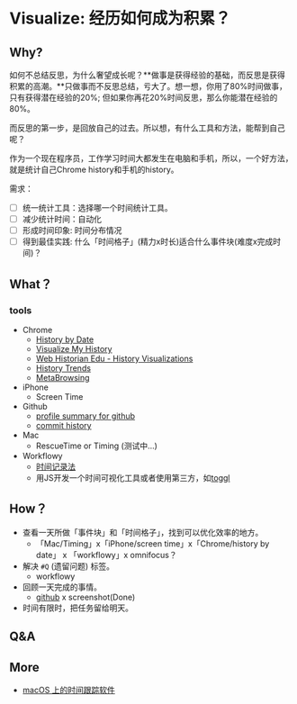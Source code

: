 # Visualize: 经历如何成为积累？

## Why?

如何不总结反思，为什么奢望成长呢？**做事是获得经验的基础，而反思是获得积累的高潮。**只做事而不反思总结，亏大了。想一想，你用了80%时间做事，只有获得潜在经验的20%; 但如果你再花20%时间反思，那么你能潜在经验的80%。

而反思的第一步，是回放自己的过去。所以想，有什么工具和方法，能帮到自己呢？

作为一个现在程序员，工作学习时间大都发生在电脑和手机，所以，一个好方法，就是统计自己Chrome history和手机的history。

需求：

- [ ] 统一统计工具：选择哪一个时间统计工具。
- [ ] 减少统计时间：自动化
- [ ] 形成时间印象: 时间分布情况
- [ ] 得到最佳实践: 什么「时间格子」(精力x时长)适合什么事件块(难度x完成时间)？

## What？

### tools

- Chrome 
	- [History by Date](https://github.com/richgong/history-by-date)
	- [Visualize My History]()
	- [Web Historian Edu - History Visualizations](http://www.webhistorian.org/)
	- [History Trends](https://chrome.google.com/webstore/detail/history-trends/nangghhladpnhlllolmdbdgeggionole?hl=en-US)
	- [MetaBrowsing](https://chrome.google.com/webstore/detail/metabrowsing/mbebibdoedjcppilmibkdobpgooplbhi?hl=en-US)
- iPhone	
	- Screen Time
- Github
	- [profile summary for github](https://profile-summary-for-github.com/search) 
	- [commit history](https://help.github.com/en/articles/searching-commits#search-by-author-or-committer) 
- Mac
	- RescueTime or Timing (测试中...) 
- Workflowy 
	- [时间记录法](https://book.douban.com/review/9866948/)
	- 用JS开发一个时间可视化工具或者使用第三方，如[toggl](https://toggl.com/app/timer)

	
## How？	

- 查看一天所做「事件块」和「时间格子」，找到可以优化效率的地方。
	- 「Mac/Timing」x「iPhone/screen time」x「Chrome/history by date」 x 「workflowy」x omnifocus？
- 解决 `#Q` (遗留问题) 标签。
	- workflowy
- 回顾一天完成的事情。
	- [github](https://github.com/search?o=desc&q=committer%3Awillwang-x&s=committer-date&type=Commits) x screenshot(Done) 
- 时间有限时，把任务留给明天。

## Q&A

## More 

- [macOS 上的时间跟踪软件](http://frankorz.com/2016/10/21/new-time-tracking-app-on-macOS/)	
	